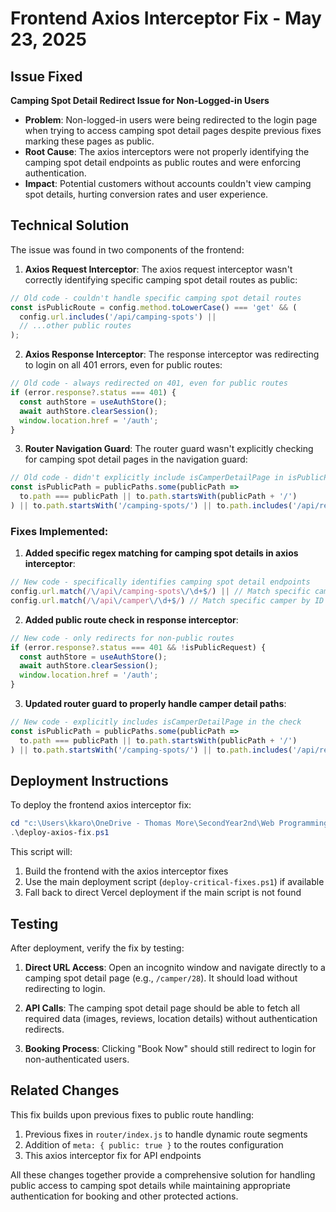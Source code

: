 # Frontend Axios Interceptor Fix - May 23, 2025

## Issue Fixed

**Camping Spot Detail Redirect Issue for Non-Logged-in Users**

- **Problem**: Non-logged-in users were being redirected to the login page when trying to access camping spot detail pages despite previous fixes marking these pages as public.
- **Root Cause**: The axios interceptors were not properly identifying the camping spot detail endpoints as public routes and were enforcing authentication.
- **Impact**: Potential customers without accounts couldn't view camping spot details, hurting conversion rates and user experience.

## Technical Solution

The issue was found in two components of the frontend:

1. **Axios Request Interceptor**:
   The axios request interceptor wasn't correctly identifying specific camping spot detail routes as public:

```javascript
// Old code - couldn't handle specific camping spot detail routes
const isPublicRoute = config.method.toLowerCase() === 'get' && (
  config.url.includes('/api/camping-spots') || 
  // ...other public routes
);
```

2. **Axios Response Interceptor**:
   The response interceptor was redirecting to login on all 401 errors, even for public routes:

```javascript
// Old code - always redirected on 401, even for public routes
if (error.response?.status === 401) {
  const authStore = useAuthStore();
  await authStore.clearSession();
  window.location.href = '/auth';
}
```

3. **Router Navigation Guard**:
   The router guard wasn't explicitly checking for camping spot detail pages in the navigation guard:

```javascript
// Old code - didn't explicitly include isCamperDetailPage in isPublicPath check
const isPublicPath = publicPaths.some(publicPath => 
  to.path === publicPath || to.path.startsWith(publicPath + '/')
) || to.path.startsWith('/camping-spots/') || to.path.includes('/api/reviews/stats/');
```

### Fixes Implemented:

1. **Added specific regex matching for camping spot details in axios interceptor**:
```javascript
// New code - specifically identifies camping spot detail endpoints
config.url.match(/\/api\/camping-spots\/\d+$/) || // Match specific camping spot by ID
config.url.match(/\/api\/camper\/\d+$/) // Match specific camper by ID
```

2. **Added public route check in response interceptor**:
```javascript
// New code - only redirects for non-public routes
if (error.response?.status === 401 && !isPublicRequest) {
  const authStore = useAuthStore();
  await authStore.clearSession();
  window.location.href = '/auth';
}
```

3. **Updated router guard to properly handle camper detail paths**:
```javascript
// New code - explicitly includes isCamperDetailPage in the check
const isPublicPath = publicPaths.some(publicPath => 
  to.path === publicPath || to.path.startsWith(publicPath + '/')
) || to.path.startsWith('/camping-spots/') || to.path.includes('/api/reviews/stats/') || isCamperDetailPage;
```

## Deployment Instructions

To deploy the frontend axios interceptor fix:

```powershell
cd "c:\Users\kkaro\OneDrive - Thomas More\SecondYear2nd\Web Programming\airbnb_for_camping\airbnb_frontend"
.\deploy-axios-fix.ps1
```

This script will:
1. Build the frontend with the axios interceptor fixes
2. Use the main deployment script (`deploy-critical-fixes.ps1`) if available
3. Fall back to direct Vercel deployment if the main script is not found

## Testing

After deployment, verify the fix by testing:

1. **Direct URL Access**: Open an incognito window and navigate directly to a camping spot detail page (e.g., `/camper/28`). It should load without redirecting to login.

2. **API Calls**: The camping spot detail page should be able to fetch all required data (images, reviews, location details) without authentication redirects.

3. **Booking Process**: Clicking "Book Now" should still redirect to login for non-authenticated users.

## Related Changes

This fix builds upon previous fixes to public route handling:

1. Previous fixes in `router/index.js` to handle dynamic route segments
2. Addition of `meta: { public: true }` to the routes configuration
3. This axios interceptor fix for API endpoints

All these changes together provide a comprehensive solution for handling public access to camping spot details while maintaining appropriate authentication for booking and other protected actions.
